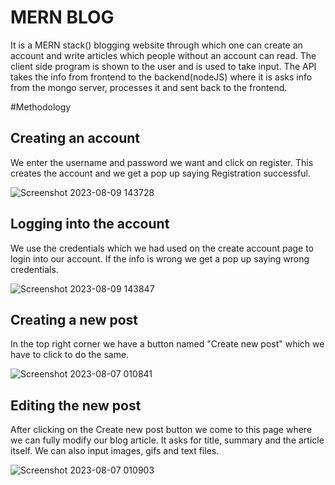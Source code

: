 
# MERN BLOG

It is a MERN stack() blogging website through which one can create an account and write articles which people without an account can read. The client side program is shown to the user and is used to take input. The API takes the info from frontend to the backend(nodeJS) where it is asks info from the mongo server, processes it and sent back to the frontend.

#Methodology

## Creating an account
We enter the username and password we want and click on register.
This creates the account and we get a pop up saying Registration successful.

![Screenshot 2023-08-09 143728](https://github.com/Chirag1969/MERN-BLOG/assets/72310140/69408e35-7310-488a-8508-52185e52200e)

## Logging into the account
We use the credentials which we had used on the create account page to login into our account. If the info is wrong we get a pop up saying wrong credentials.

![Screenshot 2023-08-09 143847](https://github.com/Chirag1969/MERN-BLOG/assets/72310140/44fa2d22-523d-4cde-a72e-b1fdf62fb00b)

## Creating a new post

In the top right corner we have a button named "Create new post" which we have to click to do the same.

![Screenshot 2023-08-07 010841](https://github.com/Chirag1969/MERN-BLOG/assets/72310140/c70fd7f4-9c1d-4185-bda1-fc3269b9112d)
## Editing the new post

After clicking on the Create new post button we come to this page where we can fully modify our blog article. It asks for title, summary and the article itself. We can also input images, gifs and text files.

![Screenshot 2023-08-07 010903](https://github.com/Chirag1969/MERN-BLOG/assets/72310140/e7398c4c-fee4-4a6a-a082-0272e3ee42a3)
